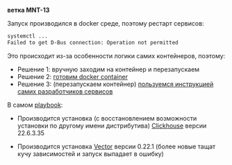 **ветка MNT-13**

Запуск производился в docker среде, поэтому рестарт сервисов:
```bash
systemctl ...
Failed to get D-Bus connection: Operation not permitted
```

Это происходит из-за особенности логики самих контейнеров, поэтому:
* Решение 1: вручную заходим на контейнер и перезапускаем
* Решение 2: [готовим docker container](https://serverfault.com/questions/824975/failed-to-get-d-bus-connection-operation-not-permitted)
* Решение 3: (перезапускаем контейнер) [пользуемся инструкцией самих разработчиков сервисов](https://vector.dev/docs/administration/management/)

В самом [playbook](https://github.com/bolgovsky/ansible-playbook/blob/main/site.yml): 

* Производится установка (с восстановлением возможности установки по другому имени дистрибутива) [Clickhouse](https://github.com/bolgovsky/ansible-playbook/blob/main/group_vars/clickhouse/vars.yml) 
версии 22.6.3.35

* Производится установка [Vector](https://github.com/bolgovsky/ansible-playbook/blob/main/group_vars/vector/vars.yml) 
версии 0.22.1 (более новые тащат кучу зависимостей и запуск выпадает в ошибку)

